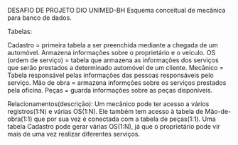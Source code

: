 DESAFIO DE PROJETO DIO UNIMED-BH
Esquema conceitual de mecânica para banco de dados.


Tabelas:

Cadastro = primeira tabela a ser preenchida mediante a chegada de um automóvel. Armazena informações sobre o proprietário e o veículo.
OS (ordem de serviço) = tabela que armazena as informações dos serviços que serão prestados a determinado automóvel de um cliente.
Mecânico = Tabela responsável pelas informações das pessoas responsáveis pelo serviço. 
Mão de obra = armazena informções sobre os serviços prestados pela oficina.
Peças = guarda informações sobre as peças disponíveis.

Relacionamentos(descrição): 
Um mecânico pode ter acesso a vários registros(1:N) e várias OS(1:N). Ele também tem acesso à tabela de Mão-de-obra(1:1) que por sua vez é conectada com a tabela de peças(1:1).
Uma tabela Cadastro pode gerar várias OS(1:N), já que o proprietário pode vir mais de uma vez realizar diferentes serviços.